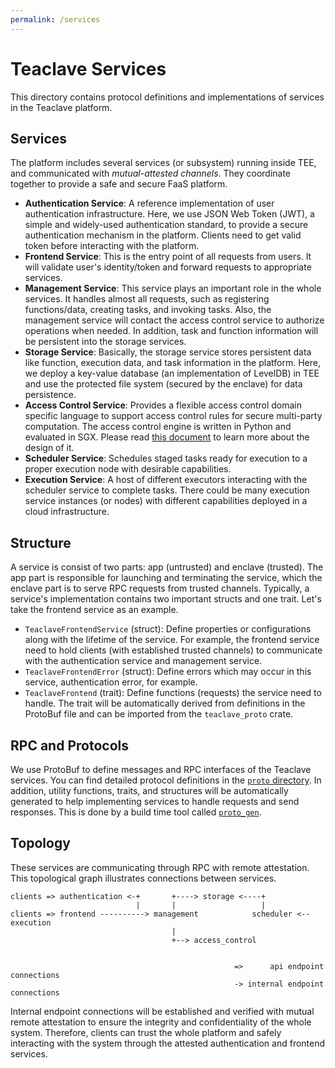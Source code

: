 ```yaml
---
permalink: /services
---
```


# Teaclave Services

This directory contains protocol definitions and implementations of services in
the Teaclave platform.

## Services

The platform includes several services (or subsystem) running inside TEE, and
communicated with *mutual-attested channels*. They coordinate together to provide
a safe and secure FaaS platform.

- **Authentication Service**: A reference implementation of user authentication
  infrastructure. Here, we use JSON Web Token (JWT), a simple and widely-used
  authentication standard, to provide a secure authentication mechanism in the
  platform. Clients need to get valid token before interacting with the platform.
- **Frontend Service**: This is the entry point of all requests from users. It will
  validate user's identity/token and forward requests to appropriate services.
- **Management Service**: This service plays an important role in the whole services.
  It handles almost all requests, such as registering functions/data, creating
  tasks, and invoking tasks. Also, the management service will contact the
  access control service to authorize operations when needed. In addition, task
  and function information will be persistent into the storage services.
- **Storage Service**: Basically, the storage service stores persistent data like
  function, execution data, and task information in the platform. Here, we
  deploy a key-value database (an implementation of LevelDB) in TEE and use the
  protected file system (secured by the enclave) for data persistence.
- **Access Control Service**: Provides a flexible access control domain specific
  language to support access control rules for secure multi-party computation.
  The access control engine is written in Python and evaluated in SGX. Please
  read [this document](../docs/access-control.md) to learn more about the design of it.
- **Scheduler Service**: Schedules staged tasks ready for execution to a proper
  execution node with desirable capabilities.
- **Execution Service**: A host of different executors interacting with the
  scheduler service to complete tasks. There could be many execution service
  instances (or nodes) with different capabilities deployed in a cloud
  infrastructure.

## Structure

A service is consist of two parts: app (untrusted) and enclave (trusted). The
app part is responsible for launching and terminating the service, which the
enclave part is to serve RPC requests from trusted channels. Typically, a service's
implementation contains two important structs and one trait. Let's take the
frontend service as an example.

- `TeaclaveFrontendService` (struct): Define properties or configurations along
  with the lifetime of the service. For example, the frontend service need to
  hold clients (with established trusted channels) to communicate with the
  authentication service and management service.
- `TeaclaveFrontendError` (struct): Define errors which may occur in this
  service, authentication error, for example.
- `TeaclaveFrontend` (trait): Define functions (requests) the service need to
  handle. The trait will be automatically derived from definitions in the
  ProtoBuf file and can be imported from the `teaclave_proto` crate.
  
## RPC and Protocols

We use ProtoBuf to define messages and RPC interfaces of the Teaclave services.
You can find detailed protocol definitions in the
[`proto` directory](https://github.com/apache/incubator-teaclave/tree/master/services/proto/src/proto).
In addition, utility functions, traits, and structures will be automatically
generated to help implementing services to handle requests and send responses.
This is done by a build time tool called
[`proto_gen`](https://github.com/apache/incubator-teaclave/tree/master/services/proto/proto_gen).

## Topology

These services are communicating through RPC with remote attestation.
This topological graph illustrates connections between services.

```
clients => authentication <-+       +----> storage <----+
                            |       |                   |
clients => frontend ----------> management            scheduler <-- execution
                                    |
                                    +--> access_control


                                                  =>      api endpoint connections
                                                  -> internal endpoint connections
```

Internal endpoint connections will be established and verified with mutual
remote attestation to ensure the integrity and confidentiality of the whole system.
Therefore, clients can trust the whole platform and safely interacting with the
system through the attested authentication and frontend services.
